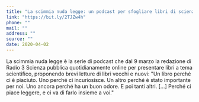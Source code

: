 ```yaml
---
title: "La scimmia nuda legge: un podcast per sfogliare libri di scienza vecchi e nuovi"
link: "https://bit.ly/2TJZw4h"
phone: ""
mail: ""
address: ""
source: ""
date: 2020-04-02
---
```


La scimmia nuda legge è la serie di podcast che dal 9 marzo la redazione di Radio 3 Scienza pubblica quotidianamente online per presentare libri a tema scientifico, proponendo brevi letture di libri vecchi e nuovi: "Un libro perché ci è piaciuto. Uno perché ci incuriosisce. Un altro perché è stato importante per noi. Uno ancora perché ha un buon odore. E poi tanti altri. [...] Perché ci piace leggere, e ci va di farlo insieme a voi."

